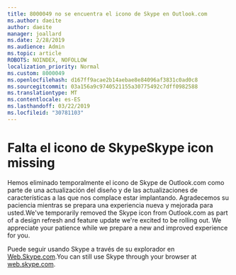 ```yaml
---
title: 8000049 no se encuentra el icono de Skype en Outlook.com
ms.author: daeite
author: daeite
manager: joallard
ms.date: 2/28/2019
ms.audience: Admin
ms.topic: article
ROBOTS: NOINDEX, NOFOLLOW
localization_priority: Normal
ms.custom: 8000049
ms.openlocfilehash: d167ff9acae2b14aebae8e84096af3831c0ad0c8
ms.sourcegitcommit: 03a156a9c9740521155a30775492c7dff0982588
ms.translationtype: MT
ms.contentlocale: es-ES
ms.lasthandoff: 03/22/2019
ms.locfileid: "30781103"
---
```

# <a name="skype-icon-missing"></a><span data-ttu-id="61aff-102">Falta el icono de Skype</span><span class="sxs-lookup"><span data-stu-id="61aff-102">Skype icon missing</span></span>

<span data-ttu-id="61aff-103">Hemos eliminado temporalmente el icono de Skype de Outlook.com como parte de una actualización del diseño y de las actualizaciones de características a las que nos complace estar implantando. Agradecemos su paciencia mientras se prepara una experiencia nueva y mejorada para usted.</span><span class="sxs-lookup"><span data-stu-id="61aff-103">We've temporarily removed the Skype icon from Outlook.com as part of a design refresh and feature update we're excited to be rolling out. We appreciate your patience while we prepare a new and improved experience for you.</span></span>

<span data-ttu-id="61aff-104">Puede seguir usando Skype a través de su explorador en [Web.Skype.com](https://web.skype.com).</span><span class="sxs-lookup"><span data-stu-id="61aff-104">You can still use Skype through your browser at [web.skype.com](https://web.skype.com).</span></span>